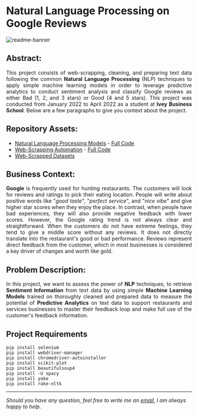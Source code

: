 # Natural Language Processing on Google Reviews

![readme-banner](https://user-images.githubusercontent.com/108199052/206318130-cd2d94ca-d723-4425-9f11-6d6d016020f4.jpg)

## Abstract:

<p align="justify">This project consists of web-scrapping, cleaning, and preparing text data following the common <b>Natural Language Processing</b> (NLP) techniques to apply simple machine learning models in order to leverage predictive analytics to conduct sentiment analysis and classify Google reviews as either Bad (1, 2, and 3 stars) or Good (4 and 5 stars). This project was conducted from January 2022 to April 2022 as a student at <b>Ivey Business School</b>. Below are a few paragraphs to give you context about the project.</p> 

## Repository Assets:

- [Natural Language Processing Models](nlp/) - [Full Code](nlp/nlp_models.ipynb)
- [Web-Scrapping Automation](web-scrapping/) - [Full Code](web-scrapping/web-scrapping_reviews.ipynb)
- [Web-Scrapped Datasets](data/)

## Business Context:

<p align="justify"><b>Google</b> is frequently used for hunting restaurants. The customers will look for reviews and ratings to pick their eating location. People will write about positive words like "<i>good taste</i>", "<i>perfect service</i>", and "<i>nice vibe</i>" and give higher star scores when they enjoy the place. In contrast, when people have bad experiences, they will also provide negative feedback with lower scores. However, the Google rating trend is not always clear and straightforward. When the customers do not have extreme feelings, they tend to give a middle score without any reviews. It does not directly translate into the restaurant's good or bad performance. Reviews represent direct feedback from the customer, which in most businesses is considered a key driver of changes and worth like gold. </p>

## Problem Description:

<p align="justify"> In this project, we want to assess the power of <b>NLP</b> techniques, to retrieve <b>Sentiment Information</b> from text data by using simple <b>Machine Learning Models</b> trained on thoroughly cleaned and prepared data to measure the potential of <b>Predictive Analytics</b> on text data to support restaurants and services businesses to master their feedback loop and make full use of the customer's feedback information.</p>

## Project Requirements
```
pip install selenium
pip install webdriver-manager
pip install chromedriver-autoinstaller
pip install scikit-plot
pip install beautifulsoup4
pip install -U spacy
pip install yake
pip install rake-nltk
```

***

<i>Should you have any question, feel free to write me an [email](mailto:mlepicier.msc2022@ivey.ca), I am always happy to help.</i>